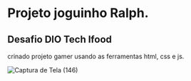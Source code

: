 # Projeto joguinho Ralph.

## Desafio DIO Tech Ifood

crinado projeto gamer usando as ferramentas html, css e js.


![Captura de Tela (146)](https://github.com/MKawan/desafio01-jogo-ralph/assets/51447066/57736b67-389f-4792-9e7c-2c28b7fb6fe6)
